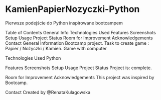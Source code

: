 # KamienPapierNozyczki-Python

Pierwsze podejście do Python inspirowane bootcampem 

Table of Contents
General Info
Technologies Used
Features
Screenshots
Setup
Usage
Project Status
Room for Improvement
Acknowledgements
Contact
General Information
Bootcamp project. Task to create game : Papier / Nożyczki / Kamień. Game with computer 


Technologies Used
Python

Features
Screenshots
Setup
Usage
Project Status
Project is: complete.

Room for Improvement
Acknowledgements
This project was inspired by Bootcamp.

Contact
Created by @RenataKulagowska
